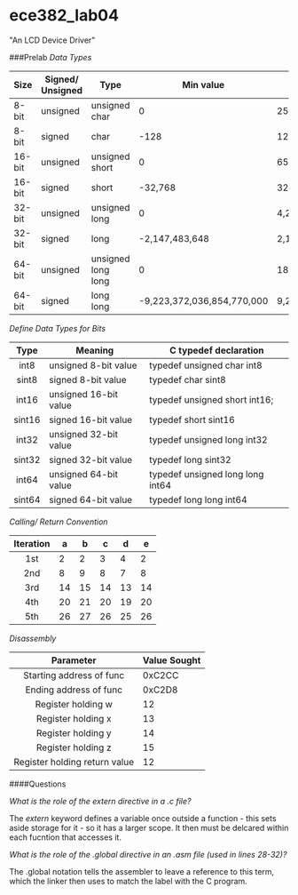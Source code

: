 ece382_lab04
============

"An LCD Device Driver"

###Prelab
_Data Types_

|    Size      |    Signed/ Unsigned    |    Type                  |    Min value                     |    Max value                     |
|--------------|------------------------|--------------------------|----------------------------------|----------------------------------|
|    8-bit     |    unsigned            |    unsigned char         |    0                             |    255                           |
|    8-bit     |    signed              |    char                  |    -128                          |    127                           |
|    16-bit    |    unsigned            |    unsigned short        |    0                             |    65,535                        |
|    16-bit    |    signed              |    short                 |    -32,768                       |    32,767                        |
|    32-bit    |    unsigned            |    unsigned long         |    0                             |    4,294,967,295                 |
|    32-bit    |    signed              |    long                  |    -2,147,483,648                |    2,147,483,647                 |
|    64-bit    |    unsigned            |    unsigned long long    |    0                             |    18,446,744,073,709,500,000    |
|    64-bit    |    signed              |    long long             |    -9,223,372,036,854,770,000    |    9,223,372,036,854,770,000     |

_Define Data Types for Bits_

|  Type  | Meaning                 | C typedef   declaration            |
|:------:|-------------------------|------------------------------------|
| int8   | unsigned   8-bit value  | typedef   unsigned char int8       |
| sint8  | signed   8-bit value    | typedef   char sint8               |
| int16  | unsigned   16-bit value | typedef   unsigned short int16;    |
| sint16 | signed   16-bit value   | typedef   short sint16             |
| int32  | unsigned   32-bit value | typedef   unsigned long int32      |
| sint32 | signed   32-bit value   | typedef   long sint32              |
| int64  | unsigned   64-bit value | typedef   unsigned long long int64 |
| sint64 | signed   64-bit value   | typedef   long long int64          |

_Calling/ Return Convention_

| Iteration | a  | b  | c  | d  | e  |
|:---------:|----|----|----|----|----|
| 1st       | 2  | 2  | 3  | 4  | 2  |
| 2nd       | 8  | 9  | 8  | 7  | 8  |
| 3rd       | 14 | 15 | 14 | 13 | 14 |
| 4th       | 20 | 21 | 20 | 19 | 20 |
| 5th       | 26 | 27 | 26 | 25 | 26 |

_Disassembly_

|           Parameter           | Value Sought |
|:-----------------------------:|--------------|
| Starting address of func      | 0xC2CC       |
| Ending address of func        | 0xC2D8       |
| Register holding w            | 12           |
| Register holding x            | 13           |
| Register holding y            | 14           |
| Register holding z            | 15           |
| Register holding return value | 12           |

####Questions

_What is the role of the extern directive in a .c file?_

The _extern_ keyword defines a variable once outside a function - this sets aside storage for it - so it has a larger scope. It then must be delcared within each fucntion that accesses it.

_What is the role of the .global directive in an .asm file (used in lines 28-32)?_

The .global notation tells the assembler to leave a reference to this term, which the linker then uses to match the label with the C program.
